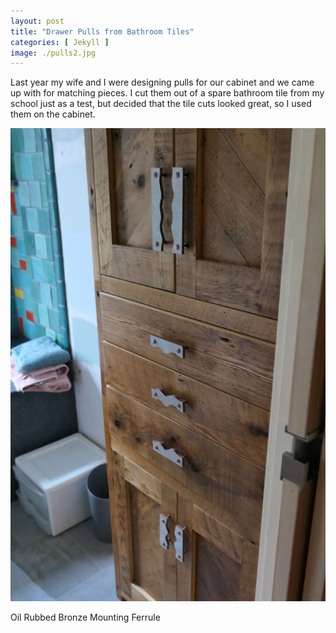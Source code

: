 ```yaml
---
layout: post
title: "Drawer Pulls from Bathroom Tiles"
categories: [ Jekyll ]
image: ./pulls2.jpg
---
```


Last year my wife and I were designing pulls for our cabinet and we came up with for matching pieces. I cut them out of a spare bathroom tile from my school just as a test, but decided that the tile cuts looked great, so I used them on the cabinet.

![cabinet](pullsoncabinet2.jpg)

Oil Rubbed Bronze Mounting Ferrule

